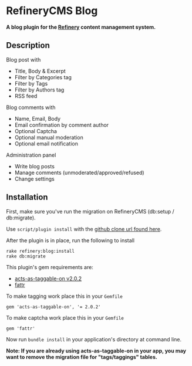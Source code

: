 # RefineryCMS Blog

__A blog plugin for the [Refinery](http://github.com/resolve/refinerycms) content management system.__

## Description

Blog post with

* Title, Body & Excerpt
* Filter by Categories tag
* Filter by Tags
* Filter by Authors tag
* RSS feed

Blog comments with

* Name, Email, Body
* Email confirmation by comment author
* Optional Captcha
* Optional manual moderation
* Optional email notification

Administration panel

* Write blog posts
* Manage comments (unmoderated/approved/refused)
* Change settings

## Installation

First, make sure you've run the migration on RefineryCMS (db:setup / db:migrate).

Use ``script/plugin install`` with the [github clone url found here](#url_field).

After the plugin is in place, run the following to install

    rake refinery:blog:install
    rake db:migrate

This plugin's gem requirements are:

* [acts-as-taggable-on v2.0.2](http://github.com/mbleigh/acts-as-taggable-on)
* [fattr](http://github.com/ahoward/fattr)

To make tagging work place this in your ``Gemfile``

    gem 'acts-as-taggable-on', '= 2.0.2'

To make captcha work place this in your ``Gemfile``

    gem 'fattr'

Now run ``bundle install`` in your application's directory at command line.

__Note: If you are already using acts-as-taggable-on in your app, you may want to remove the migration file for "tags/taggings" tables.__
